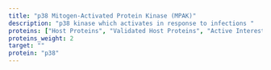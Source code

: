 ```yaml
---
title: "p38 Mitogen-Activated Protein Kinase (MPAK)"
description: "p38 kinase which activates in response to infections "
proteins: ["Host Proteins", "Validated Host Proteins", "Active Interest Proteins"]
proteins_weight: 2
target: ""
protein: "p38"
---
```

